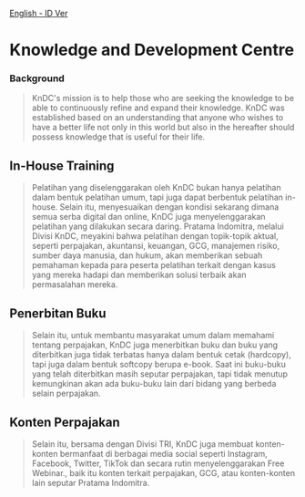[English - ID Ver](/KnDC-ID.md)
# Knowledge and Development Centre
### Background
> KnDC's mission is to help those who are seeking the knowledge to be able to continuously refine and expand their knowledge. KnDC was established based on an understanding that anyone who wishes to have a better life not only in this world but also in the hereafter should possess knowledge that is useful for their life.  

## In-House Training
> Pelatihan yang diselenggarakan oleh KnDC bukan hanya pelatihan dalam bentuk pelatihan umum, tapi juga dapat berbentuk pelatihan in-house. Selain itu, menyesuaikan dengan kondisi sekarang dimana semua serba digital dan online, KnDC juga menyelenggarakan pelatihan yang dilakukan secara daring. Pratama Indomitra, melalui Divisi KnDC, meyakini bahwa pelatihan dengan topik-topik aktual, seperti perpajakan, akuntansi, keuangan, GCG, manajemen risiko, sumber daya manusia, dan hukum, akan memberikan sebuah pemahaman kepada para peserta pelatihan terkait dengan kasus yang mereka hadapi dan memberikan solusi terbaik akan permasalahan mereka. 
## Penerbitan Buku
> Selain itu, untuk membantu masyarakat umum dalam memahami tentang perpajakan, KnDC juga menerbitkan buku dan buku yang diterbitkan juga tidak terbatas hanya dalam bentuk cetak (hardcopy), tapi juga dalam bentuk softcopy berupa e-book. Saat ini buku-buku yang telah diterbitkan masih seputar perpajakan, tapi tidak menutup kemungkinan akan ada buku-buku lain dari bidang yang berbeda selain perpajakan.
## Konten Perpajakan
> Selain itu, bersama dengan Divisi TRI, KnDC juga membuat konten-konten bermanfaat di berbagai media social seperti Instagram, Facebook, Twitter, TikTok dan secara rutin menyelenggarakan Free Webinar., baik itu konten terkait perpajakan, GCG, atau konten-konten lain seputar Pratama Indomitra.